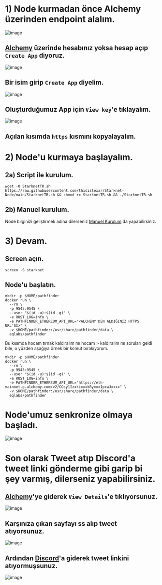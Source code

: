 # 1) Node kurmadan önce Alchemy üzerinden endpoint alalım.

![image](https://user-images.githubusercontent.com/101462877/204107974-1f30a9a5-967d-4f13-82bc-93a7a620e450.png)

## [Alchemy](https://dashboard.alchemy.com/) üzerinde hesabınız yoksa hesap açıp `Create App` diyoruz.

![image](https://user-images.githubusercontent.com/101462877/204107999-1322fbf4-d186-4009-a891-1166c363226a.png)

## Bir isim girip `Create App` diyelim.

![image](https://user-images.githubusercontent.com/101462877/204108012-44cc230d-acb0-475a-9db0-a0444c79a514.png)

## Oluşturduğumuz App için `View key`'e tıklayalım.

![image](https://user-images.githubusercontent.com/101462877/204108049-ba504978-df34-45cb-ae9c-60091a6fa8c0.png)

## Açılan kısımda `https` kısmını kopyalayalım.


# 2) Node'u kurmaya başlayalım.

## 2a) Script ile kurulum.

``` 
wget -O StarknetTR.sh https://raw.githubusercontent.com/thisislexar/Starknet-Node/main/StarknetTR.sh && chmod +x StarknetTR.sh && ./StarknetTR.sh
```


## 2b) Manuel kurulum.

Node bilginizi geliştirmek adına dilerseniz [Manuel Kurulum](https://github.com/thisislexar/Starknet-Node/blob/main/Starknet_manualTR.md) da yapabilirsiniz.


# 3) Devam.

## Screen açın.

```
screen -S starknet
```


## Node'u başlatın.

```
mkdir -p $HOME/pathfinder
docker run \
  --rm \
  -p 9545:9545 \
  --user "$(id -u):$(id -g)" \
  -e RUST_LOG=info \
  -e PATHFINDER_ETHEREUM_API_URL="<ALCHEMY'DEN ALDIĞINIZ HTTPS URL'Sİ>" \
  -v $HOME/pathfinder:/usr/share/pathfinder/data \
  eqlabs/pathfinder
```

Bu kısımda hocam tırnak kaldıralım mı hocam > kaldıralım mı soruları geldi bile, o yüzden aşağıya örnek bir komut bırakıyorum.

```
mkdir -p $HOME/pathfinder
docker run \
  --rm \
  -p 9545:9545 \
  --user "$(id -u):$(id -g)" \
  -e RUST_LOG=info \
  -e PATHFINDER_ETHEREUM_API_URL="https://eth-mainnet.g.alchemy.com/v2/COsy1IzxkLxxxkRyxxxIpxwJxxxx" \
  -v $HOME/pathfinder:/usr/share/pathfinder/data \
  eqlabs/pathfinder
```

# Node'umuz senkronize olmaya başladı.

![image](https://user-images.githubusercontent.com/101462877/204108544-bdf4ab06-18cb-4246-bec8-2f17909d8691.png)


# Son olarak Tweet atıp Discord'a tweet linki gönderme gibi garip bi şey varmış, dilerseniz yapabilirsiniz.


## [Alchemy](https://dashboard.alchemy.com/)'ye giderek `View Details`'e tıklıyorsunuz. 

![image](https://user-images.githubusercontent.com/101462877/204154577-20645594-d703-451a-b8de-41d18fa5ea67.png)

## Karşınıza çıkan sayfayı ss alıp tweet atıyorsunuz.

![image](https://user-images.githubusercontent.com/101462877/204154627-e45da80b-f540-4d3d-b350-fc7971416c91.png)

## Ardından [Discord](https://discord.gg/qypnmzkhbc)'a giderek tweet linkini atıyormuşsunuz.

![image](https://user-images.githubusercontent.com/101462877/204154708-d7d9caf2-390e-45d8-82d9-5c93f3e2cf2f.png)
